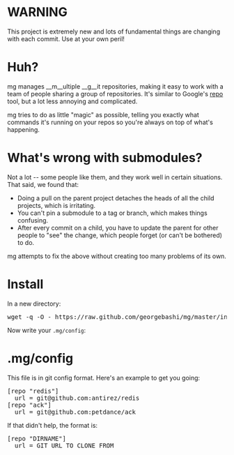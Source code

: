 # WARNING
This project is extremely new and lots of fundamental things are changing with each commit. Use at your own peril!

# Huh?
mg manages __m__ultiple __g__it repositories, making it easy to work with a team of people sharing a group of repositories.
It's similar to Google's [repo](http://source.android.com/source/version-control.html) tool, but a lot less annoying and complicated.

mg tries to do as little "magic" as possible, telling you exactly what commands it's running on your repos so you're always on top of what's happening.

# What's wrong with submodules?
Not a lot -- some people like them, and they work well in certain situations. That said, we found that:

* Doing a pull on the parent project detaches the heads of all the child projects, which is irritating.
* You can't pin a submodule to a tag or branch, which makes things confusing.
* After every commit on a child, you have to update the parent for other people to "see" the change, which people forget (or can't be bothered) to do.

mg attempts to fix the above without creating too many problems of its own.

# Install
In a new directory:
<pre>
wget -q -O - https://raw.github.com/georgebashi/mg/master/install-mg.sh | bash
</pre>
Now write your `.mg/config`:

# .mg/config
This file is in git config format. Here's an example to get you going:
<pre>
[repo "redis"]
  url = git@github.com:antirez/redis
[repo "ack"]
  url = git@github.com:petdance/ack
</pre>

If that didn't help, the format is:
<pre>
[repo "DIRNAME"]
  url = GIT_URL_TO_CLONE_FROM
</pre>
